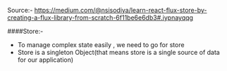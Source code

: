 Source:- https://medium.com/@nsisodiya/learn-react-flux-store-by-creating-a-flux-library-from-scratch-6f11be6e6db3#.iypnayqqg

####Store:-
* To manage complex state easily , we need to go for store
* Store is a singleton Object(that means store is a single source of data for our application)

